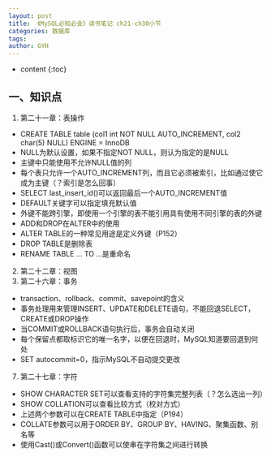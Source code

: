 ```yaml
---
layout: post
title:  《MySQL必知必会》读书笔记 ch21-ch30小节
categories: 数据库
tags: 
author: GYH
---
```


* content
{:toc}

## 一、知识点

1. 第二十一章：表操作
- CREATE TABLE table (col1 int NOT NULL AUTO_INCREMENT, col2 char(5) NULL) ENGINE = InnoDB
- NULL为默认设置，如果不指定NOT NULL，则认为指定的是NULL
- 主键中只能使用不允许NULL值的列
- 每个表只允许一个AUTO_INCREMENT列，而且它必须被索引，比如通过使它成为主键（？索引是怎么回事）
- SELECT last_insert_id()可以返回最后一个AUTO_INCREMENT值
- DEFAULT关键字可以指定填充默认值
- 外键不能跨引擎，即使用一个引擎的表不能引用具有使用不同引擎的表的外键
- ADD和DROP在ALTER中的使用
- ALTER TABLE的一种常见用途是定义外键（P152）
- DROP TABLE是删除表
- RENAME TABLE ... TO ...是重命名
2. 第二十二章：视图
6. 第二十六章：事务
- transaction、rollback、commit、savepoint的含义
- 事务处理用来管理INSERT、UPDATE和DELETE语句，不能回退SELECT，CREATE或DROP操作
- 当COMMIT或ROLLBACK语句执行后，事务会自动关闭
- 每个保留点都取标识它的唯一名字，以便在回退时，MySQL知道要回退到何处
- SET autocommit=0，指示MySQL不自动提交更改
7. 第二十七章：字符
- SHOW CHARACTER SET可以查看支持的字符集完整列表（？怎么选出一列）
- SHOW COLLATION可以查看比较方式（校对方式）
- 上述两个参数可以在CREATE TABLE中指定（P194）
- COLLATE参数可以用于ORDER BY、GROUP BY、HAVING、聚集函数、别名等
- 使用Cast()或Convert()函数可以使串在字符集之间进行转换